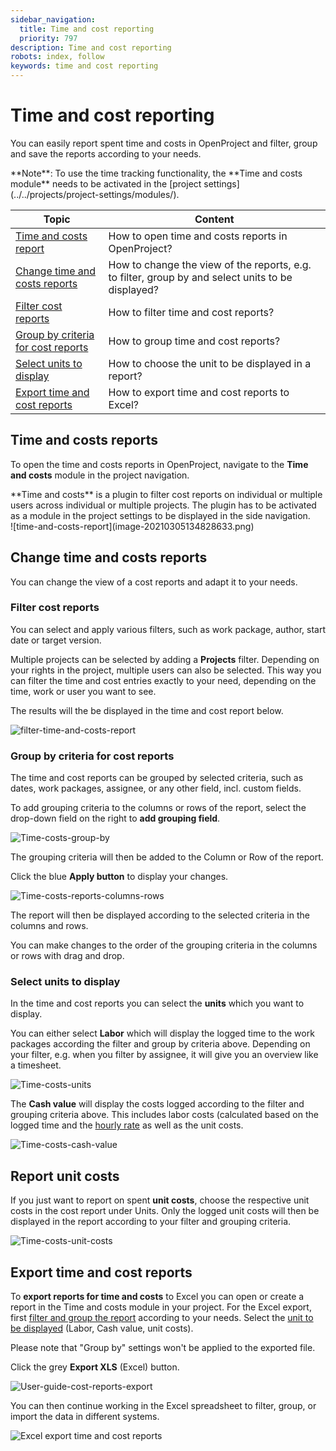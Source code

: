 ```yaml
---
sidebar_navigation:
  title: Time and cost reporting
  priority: 797
description: Time and cost reporting
robots: index, follow
keywords: time and cost reporting
---
```


# Time and cost reporting

You can easily report spent time and costs in OpenProject and filter, group and save the reports according to your needs.

<div class="alert alert-info" role="alert">
**Note**: To use the time tracking functionality, the **Time and costs module** needs to be activated in the [project settings](../../projects/project-settings/modules/).
</div>


| Topic                                                      | Content                                            |
| ------------------------------------------------------------ | ------------------------------------------------------------ |
| [Time and costs report](#time-and-costs-reports)             | How to open time and costs reports in OpenProject?           |
| [Change time and costs reports](#change-time-and-costs-reports) | How to change the view of the reports, e.g. to filter, group by and select units to be displayed? |
| [Filter cost reports](#filter-cost-reports)                  | How to filter time and cost reports?                         |
| [Group by criteria for cost reports](#group-by-criteria-for-cost-reports) | How to group time and cost reports?                          |
| [Select units to display](#select-units-to-display)          | How to choose the unit to be displayed in a report?          |
| [Export time and cost reports](#export-time-and-cost-reports) | How to export time and cost reports to Excel?                |

## Time and costs reports

To open the time and costs reports in OpenProject, navigate to the **Time and costs** module in the project navigation.

<div class="glossary">**Time and costs** is a plugin to filter cost reports on individual or multiple users across individual or multiple projects. The plugin has to be activated as a module in the project settings to be displayed in the side navigation.
</div>
![time-and-costs-report](image-20210305134828633.png)

## Change time and costs reports

You can change the view of a cost reports and adapt it to your needs.

### Filter cost reports

You can select and apply various filters, such as work package, author, start date or target version.

Multiple projects can be selected by adding a **Projects** filter. 
Depending on your rights in the project, multiple users can also be selected. This way you can filter the time and cost entries exactly to your need, depending on the time, work or user you want to see.

The results will the be displayed in the time and cost report below.

![filter-time-and-costs-report](image-20210305134143475.png)

### Group by criteria for cost reports

The time and cost reports can be grouped by selected criteria, such as dates, work packages, assignee, or any other field, incl. custom fields.

To add grouping criteria to the columns or rows of the report, select the drop-down field on the right to **add grouping field**.

![Time-costs-group-by](Time-cots-group-by.png)

The grouping criteria will then be added to the Column or Row of the report. 

Click the blue **Apply button** to display your changes.

![Time-costs-reports-columns-rows](Time-costs-reports-columns-rows.png)

The report will then be displayed according to the selected criteria in the columns and rows.

You can make changes to the order of the grouping criteria in the columns or rows with drag and drop.

### Select units to display

In the time and cost reports you can select the **units** which you want to display.

You can either select **Labor** which will display the logged time to the work packages according the filter and group by criteria above. Depending on your filter, e.g. when you filter by assignee, it will give you an overview like a timesheet.

![Time-costs-units](Time-costs-units-1574773348146.png)

The **Cash value** will display the costs logged according to the filter and grouping criteria above. This includes labor costs (calculated based on the logged time and the [hourly rate](../time-tracking#define-hourly-rate-for-labor-costs) as well as the unit costs.

![Time-costs-cash-value](Time-costs-cash-value.png)

## Report unit costs

If you just want to report on spent **unit costs**, choose the respective unit costs in the cost report under Units. Only the logged unit costs will then be displayed in the report according to your filter and grouping criteria.

![Time-costs-unit-costs](Time-costs-unit-costs.png)

## Export time and cost reports

To **export reports for time and costs** to Excel you can open or create a report in the Time and costs module in your project. For the Excel export, first [filter and group the report](#group-by-criteria-for-cost-reports) according to your needs. Select the [unit to be displayed](#select-units-to-display) (Labor, Cash value, unit costs).

Please note that "Group by" settings won't be applied to the exported file.

Click the grey **Export XLS** (Excel) button.

![User-guide-cost-reports-export](User-guide-cost-reports-export.png)

You can then continue working in the Excel spreadsheet to filter, group, or import the data in different systems.

![Excel export time and cost reports](image-20200212131921959.png)
